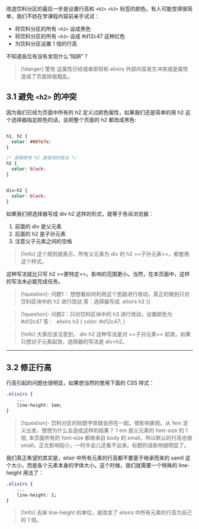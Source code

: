 改造饮料分区的最后一步是设置行高和 `<h2>` `<h3>` 标签的颜色。有人可能觉得很简单，我们不妨在学课程内容前亲手试试：

* 将饮料分区的所有 `<h2>` 设成黑色
* 将饮料分区的所有 `<h3>` 设成 #d12c47 这种红色
* 为饮料分区设置 1 倍的行高

不知道各位有没有发现什么“陷阱”？

>[!danger] 警告
> 这属性已经或者即将和 elixirs 外部内容发生冲突或是属性造成了页面排版粗乱。

## 3.1 避免 `<h2>` 的冲突

因为我们已经为页面中所有的 h2 定义过颜色属性，如果我们还是简单的用 h2 这个选择器指定颜色的话，会把整个页面的 h2 都改成黑色:

```css

h1, h2 {
  color: #007e7e;
}

/* 直接修改 h2 是错误的做法 */
h2 {
  color: black;
}


div>h2 {
  color: black;
}
```

如果我们把选择器写成 div h2 这样的形式，就等于告诉浏览器：
1. 前面的 div 是父元素
2. 后面的 h2 是子孙元素
3. 注意父子元素之间的空格

>[!info]
> 这个规则就表示，所有父元素为 div 的 h2 ==子孙元素==，都套用这个样式。

这种写法就比只写 h2 ==更特定==。影响的范围更小。当然，在本页面中，这样的写法未必能完成任务。

>[!question]- 问题1： 想想看如何利用这个思路进行改动，真正的做到只对饮料区块中的 h2 进行改动
> 答：选择器写成 .elixirs h2 {}

>[!question]- 问题2：只对饮料区块中的 h3 进行改动，设置颜色为 #d12c47
> 答： .elixirs h3 { color: #d12c47; }

>[!info]
> 大家应该注意到， div h2 这种写法是对 ==子孙元素== 起效，如果只想对子元素起效，选择器的写法是 div>h2。 

---
## 3.2 修正行高

行高引起的问题也很明显，如果想当然的使用下面的 CSS 样式：

```css
.elixirs {
	...
	line-height: 1em;
}
```

>[!question]- 饮料分区的标题字体就会挤在一起，很影响美观。从 1em 定义出发，想想为什么会造成这样的结果？
> 1 em 是父元素的 font-size 的 1 倍, 本页面所有的 font-size 都继承自 body 的 small，所以默认的行高也很 small。正文影响较小，一时半会儿还看不出来。标题的话影响就明显了。

我们真正希望的其实是，elixir 中所有元素的行高都不要基于继承而来的 samll 这个大小，而是各个元素本身的字体大小。这个时候，我们就需要一个特殊的 line-height 用法了：

```css
.elixirs {
	...
	line-height: 1;
}
```

>[!info]
> 去掉 line-height 的单位，就改变了 elixirs 中所有元素的行高为自己的 1 倍。